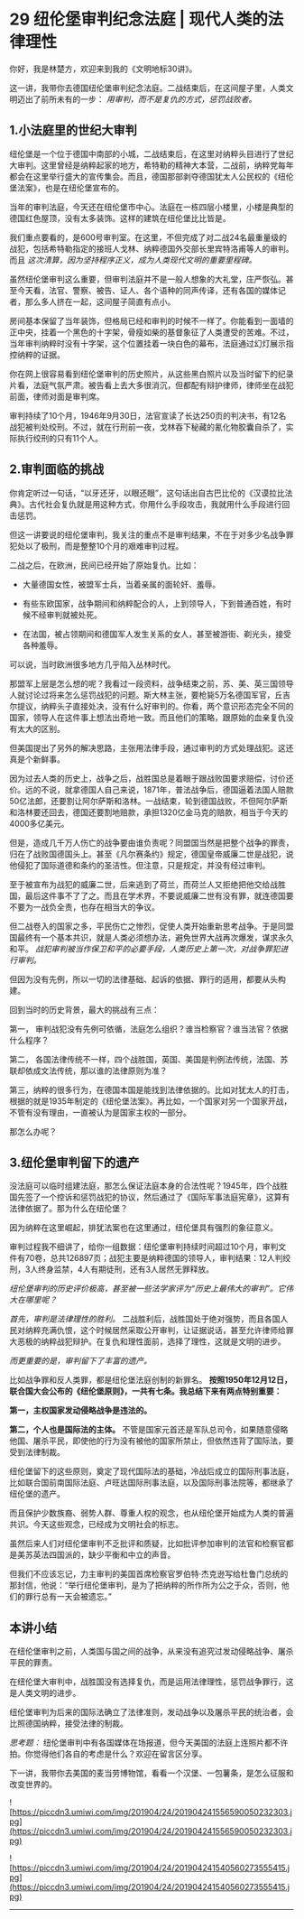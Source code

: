 # 29 纽伦堡审判纪念法庭 | 现代人类的法律理性

你好，我是林楚方，欢迎来到我的《文明地标30讲》。

这一讲，我带你去德国纽伦堡审判纪念法庭。二战结束后，在这间屋子里，人类文明迈出了前所未有的一步： *用审判，而不是复仇的方式，惩罚战败者。*

## 1.小法庭里的世纪大审判

纽伦堡是一个位于德国中南部的小城，二战结束后，在这里对纳粹头目进行了世纪大审判。这里曾经是纳粹起家的地方，希特勒的精神大本营，二战前，纳粹党每年都会在这里举行盛大的宣传集会。而且，德国那部剥夺德国犹太人公民权的《纽伦堡法案》，也是在纽伦堡宣布的。

当年的审判法庭，今天还在纽伦堡市中心。法庭在一栋四层小楼里，小楼是典型的德国红色屋顶，没有太多装饰。这样的建筑在纽伦堡比比皆是。

我们重点要看的，是600号审判室。在这里，不但完成了对二战24名最重量级的战犯，包括希特勒指定的接班人戈林、纳粹德国外交部长里宾特洛甫等人的审判。而且 *这次清算，因为坚持程序正义，成为人类现代文明的重要里程碑。*

虽然纽伦堡审判这么重要，但审判法庭并不是一般人想象的大礼堂，庄严恢弘。甚至今天看，法官、警察、被告、证人、各个语种的同声传译，还有各国的媒体记者，那么多人挤在一起，这间屋子简直有点小。

房间基本保留了当年装饰，但格局已经和审判的时候不一样了。你能看到一面墙的正中央，挂着一个黑色的十字架，骨瘦如柴的基督象征了人类遭受的苦难。不过，当年审判纳粹时没有十字架，这个位置挂着一块白色的幕布，法庭通过幻灯展示指控纳粹的证据。

你在网上很容易看到纽伦堡审判的历史照片，从这些黑白照片以及当时留下的纪录片看，法庭气氛严肃。被告看上去大多很消沉，但都配有辩护律师，律师坐在战犯前面，律师对面是审判席。

审判持续了10个月，1946年9月30日，法官宣读了长达250页的判决书，有12名战犯被判处绞刑。不过，就在行刑前一夜，戈林吞下秘藏的氰化物胶囊自杀了，实际执行绞刑的只有11个人。

## 2.审判面临的挑战

你肯定听过一句话，“以牙还牙，以眼还眼”，这句话出自古巴比伦的《汉谟拉比法典》。古代社会复仇就是用这种方式，你用什么手段攻击，我就用什么手段进行回击惩罚。

但这一讲要说的纽伦堡审判，我关注的重点不是审判结果，不在于对多少名战争罪犯处以了极刑，而是整整10个月的艰难审判过程。

二战之后，在欧洲，民间已经开始了原始复仇。比如：

* 大量德国女性，被盟军士兵，当着亲属的面轮奸、羞辱。

* 有些东欧国家，战争期间和纳粹配合的人，上到领导人，下到普通百姓，有时候不经审判就被处死。

* 在法国，被占领期间和德国军人发生关系的女人，甚至被游街、剃光头，接受各种羞辱。

可以说，当时欧洲很多地方几乎陷入丛林时代。

那盟军上层是怎么想的呢？我看过一段资料，战争结束之前，苏、美、英三国领导人就讨论过将来怎么惩罚战犯的问题。斯大林主张，要枪毙5万名德国军官，丘吉尔提议，纳粹头子直接处决，没有什么好审判的。你看，两个意识形态完全不同的国家，领导人在这件事上想法出奇地一致。而且他们的策略，跟原始的血亲复仇没有太大的区别。

但美国提出了另外的解决思路，主张用法律手段，通过审判的方式处理战犯。这还真是个新鲜事。

因为过去人类的历史上，战争之后，战胜国总是着眼于跟战败国要求赔偿，讨价还价。远的不说，就拿德国人自己来说，1871年，普法战争后，德国逼着法国人赔款50亿法郎，还要割让阿尔萨斯和洛林。一战结束，轮到德国战败，不但阿尔萨斯和洛林要还回去，德国还要割地赔款，承担1320亿金马克的赔款，相当于今天的4000多亿美元。

但是，造成几千万人伤亡的战争要由谁负责呢？同盟国当然是把整个战争的罪责，归在了战败国德国头上。甚至《凡尔赛条约》规定，德国皇帝威廉二世是战犯，说他侵犯了国际道德和条约的圣洁性。但注意，只是规定，并没有经过审判。

至于被宣布为战犯的威廉二世，后来逃到了荷兰，而荷兰人又拒绝把他交给战胜国，最后这件事不了了之。而且在学术界，不要说威廉二世有没有罪，就连德国要不要为一战负全责，也存在相当大的争议。

但二战卷入的国家之多，平民伤亡之惨烈，促使人类开始重新思考战争。于是同盟国最终有一个基本共识，就是人类必须想办法，避免世界大战再次爆发，谋求永久和平。 *战犯审判被当作保卫和平的必要手段，人类历史上第一次，对战争罪犯进行审判。*

但因为没有先例，所以一切的法律基础、起诉的依据、罪行的适用，都要从头构建。

回到当时的历史背景，最大的挑战有三点：

第一， 审判战犯没有先例可依循，法庭怎么组织？谁当检察官？谁当法官？依据什么程序？

第二， 各国法律传统不一样，四个战胜国，英国、美国是判例法传统，法国、苏联却依成文法传统，那以谁的法律原则为准？

第三，纳粹的很多行为，在德国本国是能找到法律依据的。比如对犹太人的打击，根据的就是1935年制定的《纽伦堡法案》。再比如，一个国家对另一个国家开战，不管有没有理由，一直被认为是国家主权的一部分。

那怎么办呢？

## 3.纽伦堡审判留下的遗产

没法庭可以临时组建法庭，那怎么保证法庭本身的合法性呢？1945年，四个战胜国先签了一个控诉和惩罚战犯的协议，然后通过了《国际军事法庭宪章》，这算有法律依据了。那为什么在纽伦堡？

因为纳粹在这里崛起，排犹法案也在这里通过，纽伦堡具有强烈的象征意义。

审判过程我不细讲了，给你一组数据：纽伦堡审判持续时间超过10个月，审判文件有70卷，总共126897页；战犯主要是纳粹德国的领导人，审判结果：12人判绞刑，3人终身监禁，4人有期徒刑，还有3人居然无罪释放。

 *纽伦堡审判的历史评价极高，甚至被一些法学家评为“历史上最伟大的审判”。它伟大在哪里呢？*

 *首先，审判是法律理性的胜利。* 二战胜利后，战胜国处于绝对强势，而且各国人民对纳粹充满仇恨，这个时候居然采取公开审判，让证据说话，甚至允许律师给罪大恶极的纳粹战犯辩护。在复仇和理性面前，选择了理性，这就是文明的进步。

 *而更重要的是，审判留下了丰富的遗产。*

比如战争罪和反人类罪，都是纽伦堡法庭创制的新罪名。 **按照1950年12月12日，联合国大会公布的《纽伦堡原则》，一共有七条。我总结下来有两点特别重要：**

 **第一，主权国家发动侵略战争是违法的。**

 **第二，个人也是国际法的主体。** 不管是国家元首还是军队总司令，如果随意侵略他国、屠杀平民，即使他的行为没有被他的国家所禁止，但依然违背了国际法，要受到法律制裁。

纽伦堡留下的这些原则，奠定了现代国际法的基础，冷战后成立的国际刑事法庭，比如联合国前南国际法庭、卢旺达国际刑事法庭，以及国际刑事法院等，都继承了纽伦堡的遗产。

而且保护少数族裔、弱势人群、尊重人权的观念，也从纽伦堡开始成为人类的普遍共识。今天这些观念，已经成为文明社会的标志。

虽然后来人们对纽伦堡审判不乏批评和质疑，比如批评参加审判的法官和检察官都是美苏英法四国派的，缺少平衡和中立的声音。

但我们不应该忘记，力主审判的美国首席检察官罗伯特·杰克逊写给杜鲁门总统的那封信，他说：“举行纽伦堡审判，是为了把纳粹的所作所为公之于众，否则，他们的罪行总有一天会被遗忘。”

## 本讲小结

在纽伦堡审判之前，人类国与国之间的战争，从来没有追究过发动侵略战争、屠杀平民的罪责。

在纽伦堡大审判中，战胜国没有选择复仇，而是运用法律理性，惩罚战争罪行，这是人类文明的进步。

纽伦堡审判为后来的国际法确立了法律准则，发动战争以及屠杀平民的统治者，会比照德国纳粹，接受法律的制裁。

 *思考题：* 纽伦堡审判中有各国媒体在场报道，但今天美国的法庭上连照片都不许拍。你觉得他们各自的考虑是什么？欢迎在留言区分享。

下一讲，我带你去美国的麦当劳博物馆，看看一个汉堡、一包薯条，是怎么征服和改变世界的。

![https://piccdn3.umiwi.com/img/201904/24/201904241556590050232303.jpg](https://piccdn3.umiwi.com/img/201904/24/201904241556590050232303.jpg)

![https://piccdn3.umiwi.com/img/201904/24/201904241540560273555415.jpg](https://piccdn3.umiwi.com/img/201904/24/201904241540560273555415.jpg)

---
